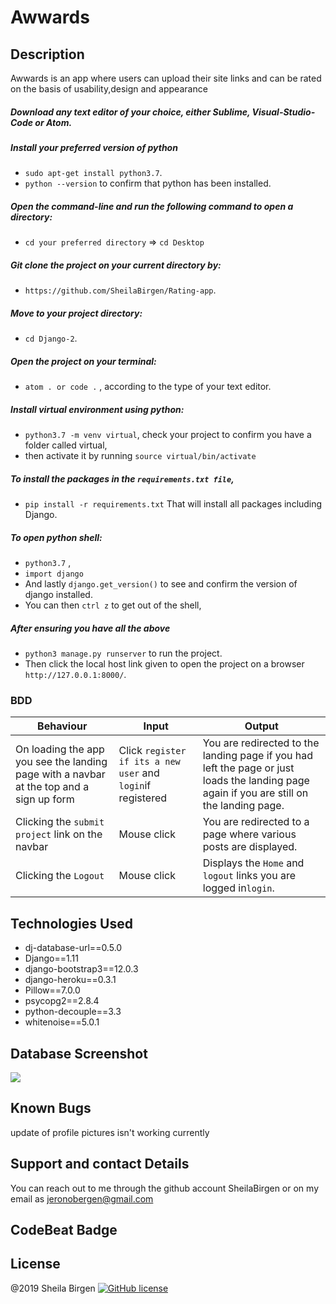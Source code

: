 # Awwards
## Description
Awwards is an app where users can upload their site links and can be rated on the basis of usability,design and appearance

##### Download any text editor of your choice, either Sublime, Visual-Studio-Code or Atom.
##### Install your preferred version of python
  - ```sudo apt-get install python3.7```.
  - ```python --version``` to confirm that python has been installed.
##### Open the command-line and run the following command to open a directory:
  - ```cd your preferred directory``` => ```cd Desktop```
##### Git clone the project on your current directory by:
  - ```https://github.com/SheilaBirgen/Rating-app```.
##### Move to your project directory:
- ```cd Django-2```.
##### Open the project on your terminal:
  - ```atom . or code .``` , according to the type of your text editor.
##### Install virtual environment using python:
  - ```python3.7 -m venv virtual```, check your project to confirm you have a folder called virtual,
  - then activate it by running ```source virtual/bin/activate```
##### To install the packages in the ```requirements.txt file```,
  - ```pip install -r requirements.txt```  That will install all packages including Django.
##### To open python shell:
  - ```python3.7``` ,
  - ```import django```
  - And lastly ```django.get_version()``` to see and confirm the version of django installed.
  - You can then ```ctrl z``` to get out of the shell,
##### After ensuring you have all the above
  - ```python3 manage.py runserver``` to run the project.
  - Then click the local host link given to open the project on a browser ```http://127.0.0.1:8000/```.

### BDD

| Behaviour | Input | Output |
| --------- | ------| ------ |
|On loading the app you see the landing page with a navbar at the top and a sign up form| Click `register if its a new user` and `login`if registered | You are redirected to the landing page if you had left the page or just loads the landing page again if you are still on the landing page.|
|Clicking the `submit project` link on the navbar | Mouse click |You are redirected to a page where various posts are displayed.|
|Clicking the `Logout`| Mouse click | Displays the `Home` and `logout` links you are logged in`login`.|

## Technologies Used

- dj-database-url==0.5.0
- Django==1.11
- django-bootstrap3==12.0.3
- django-heroku==0.3.1
- Pillow==7.0.0
- psycopg2==2.8.4
- python-decouple==3.3
- whitenoise==5.0.1
## Database Screenshot
![](media/db-screenshot.png)

## Known Bugs
update of profile pictures isn't working currently

## Support and contact Details
You can reach out to me through the github account SheilaBirgen
or on my email as jeronobergen@gmail.com

## CodeBeat Badge

## License
@2019 Sheila Birgen 
[![GitHub license](https://img.shields.io/github/license/Naereen/StrapDown.js.svg)](https://github.com/Naereen/StrapDown.js/blob/master/LICENSE)